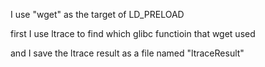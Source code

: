 I use "wget" as the target of LD_PRELOAD

first I use ltrace to find which glibc functioin that wget used

and I save the ltrace result as a file named "ltraceResult"



